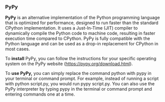 ### PyPy
**PyPy** is an alternative implementation of the Python programming language that is optimized for performance, designed to run faster than the standard CPython implementation. It uses a Just-In-Time (JIT) compiler to dynamically compile the Python code to machine code, resulting in faster execution time compared to CPython. PyPy is fully compatible with the Python language and can be used as a drop-in replacement for CPython in most cases.

To **install** PyPy, you can follow the instructions for your specific operating system on the PyPy website (https://pypy.org/download.html).

To **use PyPy,** you can simply replace the command python with pypy in your terminal or command prompt. For example, instead of running a script with python script.py, you would run pypy script.py. You can also use the PyPy interpreter by typing pypy in the terminal or command prompt and entering commands one at a time.
